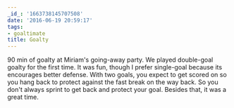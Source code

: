 ```yaml
---
_id_: '1663738145707508'
date: '2016-06-19 20:59:17'
tags:
- goaltimate
title: Goalty
---
```


90 min of goalty at Miriam's going-away party. We played double-goal goalty for the first time. It was fun, though I prefer single-goal
because its encourages better defense. With two goals, you expect to get scored on so you hang back to protect against the fast break on the
way back. So you don't always sprint to get back and protect your goal. Besides that, it was a great time.
